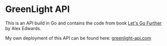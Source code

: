 # GreenLight API

This is an API build in Go and contains the code from book [Let's Go Further](https://lets-go-further.alexedwards.net/) by Alex Edwards.

My own deployment of this API can be found here: [greenlight-api.com](https://greenlight-api.com)
